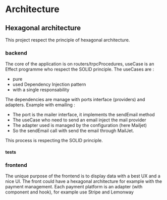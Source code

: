 # Architecture

## Hexagonal architecture

This project respect the principle of hexagonal architecture.

### backend

The core of the application is on routers/trpcProcedures, useCase is an Effect programme who respect the SOLID principle.
The useCases are :

- pure
- used Dependency Injection pattern
- with a single responsability

The dependencies are manage with ports interface (providers) and adapters.
Example with emailing :

- The port is the mailer interface, it implements the sendEmail method
- The useCase who need to send an email inject the mail provider
- The adapter used is managed by the configuration (here Mailjet)
- So the sendEmail call with send the email through MailJet.

This process is respecting the SOLID principle.

#### tests

### frontend

The unique purpose of the frontend is to display data with a best UX and a nice UI.
The front could have a hexagonal architecture for example with the payment management. Each payment platform is an adapter (with component and hook), for example use Stripe and Lemonway
